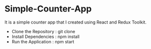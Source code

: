 # Simple-Counter-App
It is a simple counter app that I created using React and Redux Toolkit. 

* Clone the Repository : git clone <repository-url>
* Install Dependencies : npm install
* Run the Application  : npm start

       
